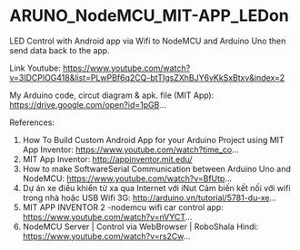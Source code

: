 # ARUNO_NodeMCU_MIT-APP_LEDon
LED Control with Android app via Wifi to NodeMCU and Arduino Uno then send data back to the app.

Link Youtube: https://www.youtube.com/watch?v=3IDCPlOG418&list=PLwPBf6q2CQ-btTIgsZXhBJY6vKkSxBtxv&index=2

My Arduino code, circut diagram & apk. file (MIT App): https://drive.google.com/open?id=1pGB...

References:
1. How To Build Custom Android App for your Arduino Project using MIT App Inventor: https://www.youtube.com/watch?time_co...
2. MIT App Inventor: http://appinventor.mit.edu/
3. How to make SoftwareSerial Communication between Arduino Uno and NodeMCU: https://www.youtube.com/watch?v=BfUtp...
4. Dự án xe điều khiển từ xa qua Internet với iNut Cảm biến kết nối với wifi trong nhà hoặc USB Wifi 3G: http://arduino.vn/tutorial/5781-du-xe...
5. MIT APP INVENTOR 2 -nodemcu wifi car control app: https://www.youtube.com/watch?v=nVYCT...
6. NodeMCU Server | Control via WebBrowser | RoboShala Hindi: https://www.youtube.com/watch?v=rs2Cw...
